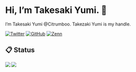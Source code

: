 #  Hi, I’m Takesaki Yumi. 👋

I’m Takesaki Yumi @Citrumboo. Takezaki Yumi is my handle.  


[![Twitter](https://img.shields.io/badge/Twitter-Citrumboo-1DA1F2?style=flat-square&logo=twitter&style=plastic)](https://twitter.com/Citrumboo)
[![GitHub](https://img.shields.io/badge/GitHub-Citrumboo-000?style=flat-square&logo=github&style=plastic)](https://github.com/Citrumboo)
[![Zenn](https://img.shields.io/badge/Zenn-Citrumboo-3EA8FF?style=flat-square&logo=zenn)](https://zenn.dev/citrumboo)


## :clipboard: Status

<!-- リポジトリステータス -->
<a href="https://github.com/anuraghazra/github-readme-stats">
  <img align="left" src="https://github-readme-stats.vercel.app/api?username=Citrumboo&count_private=true&show_icons=true" />
</a>

<!-- ソースコード統計 -->
<a href="https://github.com/anuraghazra/github-readme-stats">
  <img align="left" src="https://github-readme-stats.vercel.app/api/top-langs/?username=Citrumboo" />
</a>

<!---
- 👀 I’m interested in ...
- 🌱 I’m currently learning ...
- 💞️ I’m looking to collaborate on ...
- 📫 How to reach me ...
Citrumboo/Citrumboo is a ✨ special ✨ repository because its `README.md` (this file) appears on your GitHub profile.
You can click the Preview link to take a look at your changes.
--->
